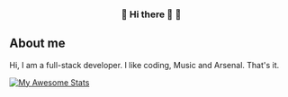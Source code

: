 <p align="center">
 <h3 align="center">🌠 Hi there 👋 🌃</h3>
</p>

## About me
Hi, I am a full-stack developer. I like coding, Music and Arsenal. That's it.


[![My Awesome Stats](https://awesome-github-stats.azurewebsites.net/user-stats/muzych?cardType=level-alternate&theme=blueberry&preferLogin=false)](https://git.io/awesome-stats-card)
